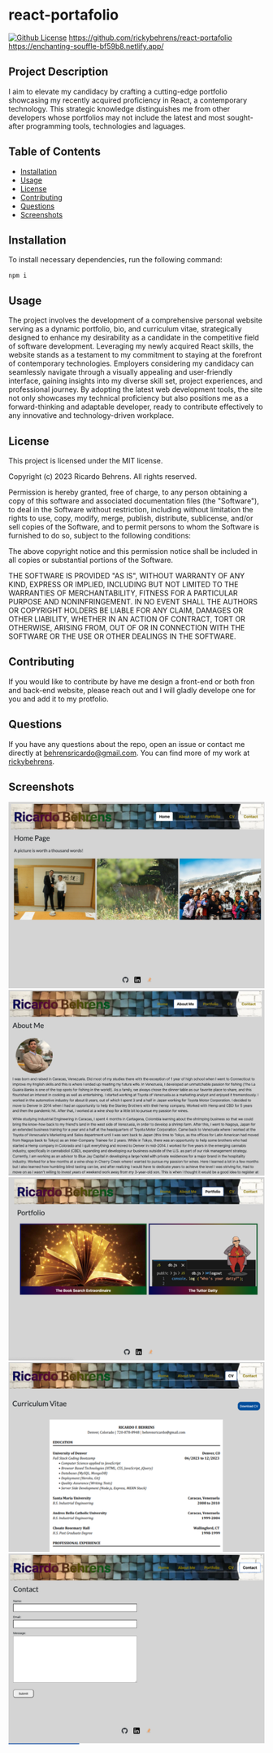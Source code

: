 # react-portafolio
[![Github License](https://img.shields.io/badge/License-MIT-yellow.svg)](https://opensource.org/licenses/MIT)
https://github.com/rickybehrens/react-portafolio
https://enchanting-souffle-bf59b8.netlify.app/


## Project Description
I aim to elevate my candidacy by crafting a cutting-edge portfolio showcasing my recently acquired proficiency in React, a contemporary technology. This strategic knowledge distinguishes me from other developers whose portfolios may not include the latest and most sought-after programming tools, technologies and laguages.

## Table of Contents
- [Installation](#installation)
- [Usage](#usage)
- [License](#license)
- [Contributing](#contributing)
- [Questions](#questions)
- [Screenshots](#screenshots)
  
## Installation
To install necessary dependencies, run the following command:
```
npm i
```

  
## Usage
The project involves the development of a comprehensive personal website serving as a dynamic portfolio, bio, and curriculum vitae, strategically designed to enhance my desirability as a candidate in the competitive field of software development. Leveraging my newly acquired React skills, the website stands as a testament to my commitment to staying at the forefront of contemporary technologies. Employers considering my candidacy can seamlessly navigate through a visually appealing and user-friendly interface, gaining insights into my diverse skill set, project experiences, and professional journey. By adopting the latest web development tools, the site not only showcases my technical proficiency but also positions me as a forward-thinking and adaptable developer, ready to contribute effectively to any innovative and technology-driven workplace.

  
## License
This project is licensed under the MIT license.


Copyright (c) 2023 Ricardo Behrens. All rights reserved.


Permission is hereby granted, free of charge, to any person obtaining a copy of this software and associated documentation files (the "Software"), to deal in the Software without restriction, including without limitation the rights to use, copy, modify, merge, publish, distribute, sublicense, and/or sell copies of the Software, and to permit persons to whom the Software is furnished to do so, subject to the following conditions:

The above copyright notice and this permission notice shall be included in all copies or substantial portions of the Software.

THE SOFTWARE IS PROVIDED "AS IS", WITHOUT WARRANTY OF ANY KIND, EXPRESS OR IMPLIED, INCLUDING BUT NOT LIMITED TO THE WARRANTIES OF MERCHANTABILITY, FITNESS FOR A PARTICULAR PURPOSE AND NONINFRINGEMENT. IN NO EVENT SHALL THE AUTHORS OR COPYRIGHT HOLDERS BE LIABLE FOR ANY CLAIM, DAMAGES OR OTHER LIABILITY, WHETHER IN AN ACTION OF CONTRACT, TORT OR OTHERWISE, ARISING FROM, OUT OF OR IN CONNECTION WITH THE SOFTWARE OR THE USE OR OTHER DEALINGS IN THE SOFTWARE.
  
    
## Contributing
If you would like to contribute by have me design a front-end or both fron and back-end website, please reach out and I will gladly develope one for you and add it to my protfolio.

  
## Questions
If you have any questions about the repo, open an issue or contact me directly at [behrensricardo@gmail.com](mailto:behrensricardo@gmail.com). You can find more of my work at [rickybehrens](https://github.com/rickybehrens).

## Screenshots
<!-- Add screenshots here -->
<img src="./public/1.png" alt="Screenshot 1">
<img src="./public/2.png" alt="Screenshot 2">
<img src="./public/3.png" alt="Screenshot 3">
<img src="./public/4.png" alt="Screenshot 4">
<img src="./public/5.png" alt="Screenshot 5">
